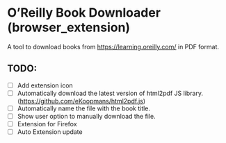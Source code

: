 # O’Reilly Book Downloader (browser_extension)
A tool to download books from https://learning.oreilly.com/ in PDF format.
## TODO:
- [ ] Add extension icon
- [ ] Automatically download the latest version of html2pdf JS library. (https://github.com/eKoopmans/html2pdf.js)
- [ ] Automatically name the file with the book title.
- [ ] Show user option to manually download the file.
- [ ] Extension for Firefox
- [ ] Auto Extension update